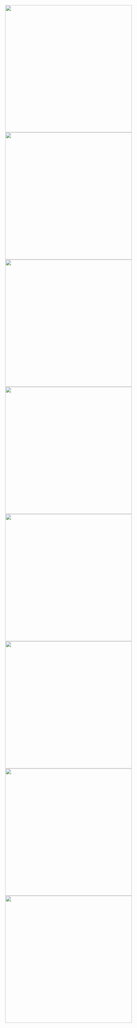 
<img src="https://github.com/dikshanttatrari/chatverse/assets/82396523/02a75730-94e6-4451-b8f0-479666daaa4c" height="400" width="400"></img>
<img src="https://github.com/dikshanttatrari/chatverse/assets/82396523/63bce83d-08ef-4095-a969-dd479d8a3ef6" height="400" width="400"></img>
<img src="https://github.com/dikshanttatrari/chatverse/assets/82396523/93621da1-9953-4fe6-88f5-b4c9c6e85f50" height="400" width="400"></img>
<img src="https://github.com/dikshanttatrari/chatverse/assets/82396523/07812ff5-268b-4a81-b9c7-b12c3fb3c44b" height="400" width="400"></img>
<img src="https://github.com/dikshanttatrari/chatverse/assets/82396523/47ae4e19-11e5-4fd9-99d8-3cb8a804c30e" height="400" width="400"></img>
<img src="https://github.com/dikshanttatrari/chatverse/assets/82396523/ea59bc0d-2cf0-466d-830b-d8b77e46290a" height="400" width="400"></img>
<img src="https://github.com/dikshanttatrari/chatverse/assets/82396523/d56af14b-d46f-488b-9aeb-e5370c95ee1b" height="400" width="400"></img>
<img src="https://github.com/dikshanttatrari/chatverse/assets/82396523/e6329293-3d13-41a9-ae66-c3d71cd2d18b" height="400" width="400"></img>
